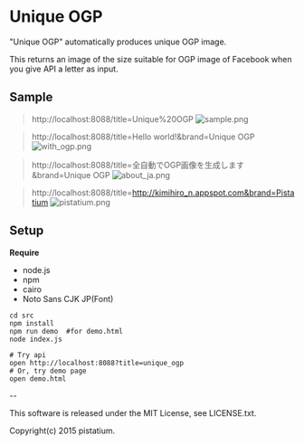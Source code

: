 # Unique OGP
"Unique OGP" automatically produces unique OGP image.

This returns an image of the size suitable for OGP image of Facebook when you give API a letter as input.

## Sample

> http://localhost:8088/title=Unique%20OGP
![sample.png](https://raw.githubusercontent.com/pistatium/unique_ogp/master/resources/sample.png)


> http://localhost:8088/title=Hello world!&brand=Unique OGP
![with_ogp.png](https://raw.githubusercontent.com/pistatium/unique_ogp/master/resources/with_ogp.png)


> http://localhost:8088/title=全自動でOGP画像を生成します&brand=Unique OGP
![about_ja.png](https://raw.githubusercontent.com/pistatium/unique_ogp/master/resources/about_ja.png)


> http://localhost:8088/title=http://kimihiro_n.appspot.com&brand=Pistatium
![pistatium.png](https://raw.githubusercontent.com/pistatium/unique_ogp/master/resources/pistatium.png)

## Setup

__Require__
* node.js
* npm
* cairo
* Noto Sans CJK JP(Font)

```
cd src
npm install
npm run demo  #for demo.html
node index.js

# Try api
open http://localhost:8088?title=unique_ogp
# Or, try demo page
open demo.html
```

--

This software is released under the MIT License, see LICENSE.txt.

Copyright(c) 2015 pistatium.
